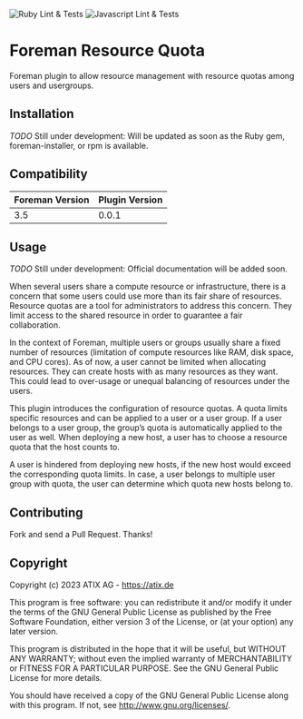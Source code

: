 ![Ruby Lint & Tests](https://github.com/ATIX-AG/foreman_resource_quota/actions/workflows/ruby_tests.yml/badge.svg)
![Javascript Lint & Tests](https://github.com/ATIX-AG/foreman_resource_quota/actions/workflows/js_tests.yml/badge.svg)

# Foreman Resource Quota

Foreman plugin to allow resource management with resource quotas among users and usergroups.

## Installation

_TODO_ Still under development: Will be updated as soon as the Ruby gem,  foreman-installer, or rpm is available.

## Compatibility

| Foreman Version | Plugin Version |
| --------------- | -------------- |
| 3.5             |    0.0.1       |

## Usage

_TODO_ Still under development: Official documentation will be added soon.

When several users share a compute resource or infrastructure, there is a concern that some users could use more than its fair share of resources. Resource quotas are a tool for administrators to address this concern. They limit access to the shared resource in order to guarantee a fair collaboration.

In the context of Foreman, multiple users or groups usually share a fixed number of resources (limitation of compute resources like RAM, disk space, and CPU cores). As of now, a user cannot be limited when allocating resources. They can create hosts with as many resources as they want. This could lead to over-usage or unequal balancing of resources under the users.

This plugin introduces the configuration of resource quotas. A quota limits specific resources and can be applied to a user or a user group. If a user belongs to a user group, the group’s quota is automatically applied to the user as well. When deploying a new host, a user has to choose a resource quota that the host counts to.

A user is hindered from deploying new hosts, if the new host would exceed the corresponding quota limits. In case, a user belongs to multiple user group with quota, the user can determine which quota new hosts belong to. 


## Contributing

Fork and send a Pull Request. Thanks!

## Copyright

Copyright (c) 2023 ATIX AG - https://atix.de

This program is free software: you can redistribute it and/or modify
it under the terms of the GNU General Public License as published by
the Free Software Foundation, either version 3 of the License, or
(at your option) any later version.

This program is distributed in the hope that it will be useful,
but WITHOUT ANY WARRANTY; without even the implied warranty of
MERCHANTABILITY or FITNESS FOR A PARTICULAR PURPOSE.  See the
GNU General Public License for more details.

You should have received a copy of the GNU General Public License
along with this program.  If not, see <http://www.gnu.org/licenses/>.

